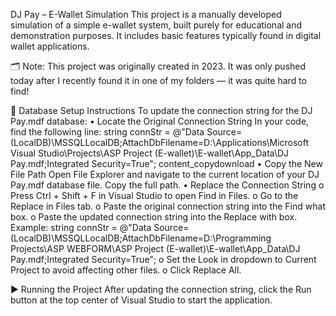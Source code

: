 ﻿DJ Pay – E-Wallet Simulation
This project is a manually developed simulation of a simple e-wallet system, built purely for educational and demonstration purposes. It includes basic features typically found in digital wallet applications.

🗂️ Note: This project was originally created in 2023. It was only pushed today after I recently found it in one of my folders — it was quite hard to find!

📂 Database Setup Instructions
To update the connection string for the DJ Pay.mdf database:
	•	Locate the Original Connection String
	In your code, find the following line:
	string connStr = @"Data Source=(LocalDB)\MSSQLLocalDB;AttachDbFilename=D:\Applications\Microsoft Visual Studio\Projects\ASP Project (E-wallet)\E-wallet\App_Data\DJ Pay.mdf;Integrated Security=True";
	content_copydownload
	•	Copy the New File Path
	Open File Explorer and navigate to the current location of your DJ Pay.mdf database file.
	Copy the full path.
	•	Replace the Connection String
		o	Press Ctrl + Shift + F in Visual Studio to open Find in Files.
		o	Go to the Replace in Files tab.
		o	Paste the original connection string into the Find what box.
		o	Paste the updated connection string into the Replace with box. Example:
		string connStr = @"Data Source=(LocalDB)\MSSQLLocalDB;AttachDbFilename=D:\Programming Projects\ASP WEBFORM\ASP Project (E-wallet)\E-wallet\App_Data\DJ Pay.mdf;Integrated Security=True";
		o	Set the Look in dropdown to Current Project to avoid affecting other files.
		o	Click Replace All.

▶️ Running the Project
After updating the connection string, click the Run button at the top center of Visual Studio to start the application.


